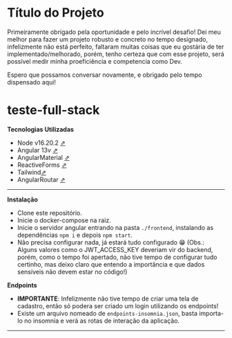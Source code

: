 
# Título do Projeto

Primeiramente obrigado pela oportunidade e pelo incrível desafio! Dei meu melhor para fazer um projeto robusto e concreto no tempo designado, infelizmente não está perfeito, faltaram muitas coisas que eu gostária de ter implementado/melhorado, porém, tenho certeza que com esse projeto, será possível medir minha proeficiência e competencia como Dev.

Espero que possamos conversar novamente, e obrigado pelo tempo dispensado aqui!

# teste-full-stack

**Tecnologias Utilizadas**
- Node v16.20.2 [⇗](https://nodejs.org/en/blog/release/v16.20.2)
- Angular 13v [⇗](https://angular.io/docs)
- AngularMaterial [⇗](https://material.angular.io/)
- ReactiveForms [⇗](https://angular.io/guide/reactive-forms) 
- Tailwind[⇗](https://tailwindcss.com/)
- AngularRoutar [⇗](https://angular.io/guide/routing-overview)

----
**Instalação**
- Clone este repositório.
- Inicie o docker-compose na raiz.
- Inicie o servidor angular entrando na pasta `./frontend`, instalando as dependências `npm i` e depois `npm start`.
- Não precisa configurar nada, já estará tudo configurado 😁 (Obs.: Alguns valores como o JWT_ACCESS_KEY deveriam vir do backend, porém, como o tempo foi apertado, não tive tempo de configurar tudo certinho, mas deixo claro que entendo a importância e que dados sensíveis não devem estar no código!)


**Endpoints**
- **IMPORTANTE**: Infelizmente não tive tempo de criar uma tela de cadastro, então só podera ser criado um login utilizando os endpoints!
- Existe um arquivo nomeado de ``endpoints-insomnia.json``, basta importa-lo no insomnia e verá as rotas de interação da aplicação.

----

